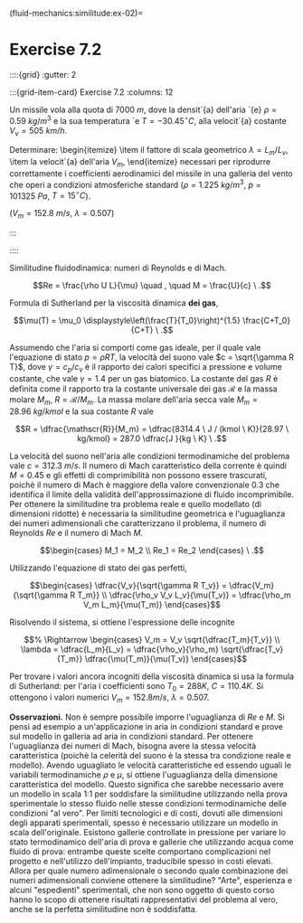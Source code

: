 (fluid-mechanics:similitude:ex-02)=
# Exercise 7.2

::::{grid}
:gutter: 2

:::{grid-item-card} Exercise 7.2
:columns: 12

Un missile vola alla quota di $7000\  m$, dove la densit\`{a} 
dell'aria \`{e} $\rho = 0.59\  kg/m^3$ e la sua temperatura 
\`e $T=-30.45^\circ   C$, alla velocit\`{a} costante $V_v=505\  km/h$.

Determinare:
\begin{itemize}
  \item il fattore di scala geometrico $\lambda=L_m/L_v$,
  \item la velocit\`{a} dell'aria $V_m$,
\end{itemize}
necessari per riprodurre correttamente i coefficienti aerodinamici 
del missile in una galleria del vento che operi a condizioni 
atmosferiche standard ($\rho=1.225\ kg/m^3$, $p=101325\ Pa$,
$T=15^\circ  C$).
    
($V_m =152.8\  m/s$, $\lambda=0.507$)

:::

::::


Similitudine fluidodinamica: numeri di Reynolds e di Mach.

$$Re = \frac{\rho U L}{\mu} \quad , \quad M = \frac{U}{c} \ .$$

Formula
di Sutherland per la viscosità dinamica **dei gas**,

$$\mu(T) = \mu_0 \displaystyle\left(\frac{T}{T_0}\right)^{1.5}
 \frac{C+T_0}{C+T} \ .$$ 

 Assumendo che l'aria si comporti come gas
ideale, per il quale vale l'equazione di stato $p = \rho R T$, la
velocità del suono vale $c = \sqrt{\gamma R T}$, dove
$\gamma = c_p / c_v$ è il rapporto dei calori specifici a pressione e
volume costante, che vale $\gamma = 1.4$ per un gas biatomico. La
costante del gas $R$ è definita come il rapporto tra la costante
universale dei gas $\mathscr{R}$ e la massa molare $M_m$,
$R = \mathscr{R}/M_m$. La massa molare dell'aria secca vale
$M_m = 28.96 \ kg / kmol$ e la sua costante $R$ vale

$$R = \dfrac{\mathscr{R}}{M_m} = \dfrac{8314.4 \ J / (kmol \ K)}{28.97 \ kg/kmol} = 287.0 \dfrac{J }{kg \ K} \ .$$

La velocità del suono nell'aria alle condizioni termodinamiche del
problema vale $c = 312.3 \ m/s$. Il numero di Mach caratteristico della
corrente è quindi $M=0.45$ e gli effetti di comprimibilità non possono
essere trascurati, poichè il numero di Mach è maggiore della valore
convenzionale $0.3$ che identifica il limite della validità
dell'approssimazione di fluido incomprimibile. Per ottenere la
similitudine tra problema reale e quello modellato (di dimensioni
ridotte) è necessaria la similitudine geometrica e l'uguaglianza dei
numeri adimensionali che caratterizzano il problema, il numero di
Reynolds $Re$ e il numero di Mach $M$.

$$\begin{cases}
 M_1 = M_2 \\
 Re_1 = Re_2  
\end{cases} \ .$$

Utilizzando l'equazione di stato dei gas perfetti,

$$\begin{cases}
 \dfrac{V_v}{\sqrt{\gamma R T_v}} = \dfrac{V_m}{\sqrt{\gamma R T_m}} \\
 \dfrac{\rho_v V_v L_v}{\mu(T_v)} = \dfrac{\rho_m V_m L_m}{\mu(T_m)}
\end{cases}$$ 

Risolvendo il sistema, si ottiene l'espressione delle
incognite 

$$% \Rightarrow
   \begin{cases}
     V_m = V_v \sqrt{\dfrac{T_m}{T_v}} \\
     \lambda = \dfrac{L_m}{L_v} = \dfrac{\rho_v}{\rho_m} 
     \sqrt{\dfrac{T_v}{T_m}} \dfrac{\mu(T_m)}{\mu(T_v)}
   \end{cases}$$ 

   Per trovare i valori ancora incogniti della viscosità
dinamica si usa la formula di Sutherland: per l'aria i coefficienti sono
$T_0 = 288 K$, $C = 110.4 K$. Si ottengono i valori numerici
$V_m = 152.8 m/s$, $\lambda = 0.507$.

**Osservazioni.** Non è sempre possibile imporre l'uguaglianza di $Re$ e
$M$. Si pensi ad esempio a un'applicazione in aria in condizioni
standard e prove sul modello in galleria ad aria in condizioni standard.
Per ottenere l'uguaglianza dei numeri di Mach, bisogna avere la stessa
velocità caratteristica (poichè la celerità del suono è la stessa tra
condizione reale e modello). Avendo uguagliato le velocità
caratteristiche ed essendo uguali le variabili termodinamiche $\rho$ e
$\mu$, si ottiene l'uguaglianza della dimensione caratteristica del
modello. Questo significa che sarebbe necessario avere un modello in
scala 1:1 per soddisfare la similitudine utilizzando nella prova
sperimentale lo stesso fluido nelle stesse condizioni termodinamiche
delle condizioni "al vero". Per limiti tecnologici e di costi, dovuti
alle dimensioni degli apparati sperimentali, spesso è necessario
utilizzare un modello in scala dell'originale. Esistono gallerie
controllate in pressione per variare lo stato termodinamico dell'aria di
prova e gallerie che utilizzando acqua come fluido di prova: entrambe
queste scelte comportano complicazioni nel progetto e nell'utilizzo
dell'impianto, traducibile spesso in costi elevati. Allora per quale
numero adimensionale o secondo quale combinazione dei numeri
adimensionali conviene ottenere la similitudine? "Arte", esperienza e
alcuni "espedienti" sperimentali, che non sono oggetto di questo corso
hanno lo scopo di ottenere risultati rappresentativi del problema al
vero, anche se la perfetta similitudine non è soddisfatta.

